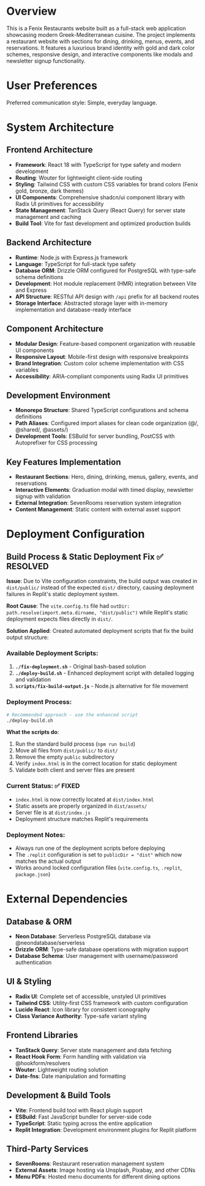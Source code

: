 # Overview

This is a Fenix Restaurants website built as a full-stack web application showcasing modern Greek-Mediterranean cuisine. The project implements a restaurant website with sections for dining, drinking, menus, events, and reservations. It features a luxurious brand identity with gold and dark color schemes, responsive design, and interactive components like modals and newsletter signup functionality.

# User Preferences

Preferred communication style: Simple, everyday language.

# System Architecture

## Frontend Architecture
- **Framework**: React 18 with TypeScript for type safety and modern development
- **Routing**: Wouter for lightweight client-side routing
- **Styling**: Tailwind CSS with custom CSS variables for brand colors (Fenix gold, bronze, dark themes)
- **UI Components**: Comprehensive shadcn/ui component library with Radix UI primitives for accessibility
- **State Management**: TanStack Query (React Query) for server state management and caching
- **Build Tool**: Vite for fast development and optimized production builds

## Backend Architecture
- **Runtime**: Node.js with Express.js framework
- **Language**: TypeScript for full-stack type safety
- **Database ORM**: Drizzle ORM configured for PostgreSQL with type-safe schema definitions
- **Development**: Hot module replacement (HMR) integration between Vite and Express
- **API Structure**: RESTful API design with `/api` prefix for all backend routes
- **Storage Interface**: Abstracted storage layer with in-memory implementation and database-ready interface

## Component Architecture
- **Modular Design**: Feature-based component organization with reusable UI components
- **Responsive Layout**: Mobile-first design with responsive breakpoints
- **Brand Integration**: Custom color scheme implementation with CSS variables
- **Accessibility**: ARIA-compliant components using Radix UI primitives

## Development Environment
- **Monorepo Structure**: Shared TypeScript configurations and schema definitions
- **Path Aliases**: Configured import aliases for clean code organization (@/, @shared/, @assets/)
- **Development Tools**: ESBuild for server bundling, PostCSS with Autoprefixer for CSS processing

## Key Features Implementation
- **Restaurant Sections**: Hero, dining, drinking, menus, gallery, events, and reservations
- **Interactive Elements**: Graduation modal with timed display, newsletter signup with validation
- **External Integration**: SevenRooms reservation system integration
- **Content Management**: Static content with external asset support

# Deployment Configuration

## Build Process & Static Deployment Fix ✅ RESOLVED
**Issue**: Due to Vite configuration constraints, the build output was created in `dist/public/` instead of the expected `dist/` directory, causing deployment failures in Replit's static deployment system.

**Root Cause**: The `vite.config.ts` file had `outDir: path.resolve(import.meta.dirname, "dist/public")` while Replit's static deployment expects files directly in `dist/`.

**Solution Applied**: Created automated deployment scripts that fix the build output structure:

### Available Deployment Scripts:
1. **`./fix-deployment.sh`** - Original bash-based solution
2. **`./deploy-build.sh`** - Enhanced deployment script with detailed logging and validation
3. **`scripts/fix-build-output.js`** - Node.js alternative for file movement

### Deployment Process:
```bash
# Recommended approach - use the enhanced script
./deploy-build.sh
```

**What the scripts do**:
1. Run the standard build process (`npm run build`)
2. Move all files from `dist/public/` to `dist/` 
3. Remove the empty `public` subdirectory
4. Verify `index.html` is in the correct location for static deployment
5. Validate both client and server files are present

### Current Status: ✅ FIXED
- `index.html` is now correctly located at `dist/index.html`
- Static assets are properly organized in `dist/assets/`
- Server file is at `dist/index.js`
- Deployment structure matches Replit's requirements

### Deployment Notes:
- Always run one of the deployment scripts before deploying
- The `.replit` configuration is set to `publicDir = "dist"` which now matches the actual output
- Works around locked configuration files (`vite.config.ts`, `.replit`, `package.json`)

# External Dependencies

## Database & ORM
- **Neon Database**: Serverless PostgreSQL database via @neondatabase/serverless
- **Drizzle ORM**: Type-safe database operations with migration support
- **Database Schema**: User management with username/password authentication

## UI & Styling
- **Radix UI**: Complete set of accessible, unstyled UI primitives
- **Tailwind CSS**: Utility-first CSS framework with custom configuration
- **Lucide React**: Icon library for consistent iconography
- **Class Variance Authority**: Type-safe variant styling

## Frontend Libraries
- **TanStack Query**: Server state management and data fetching
- **React Hook Form**: Form handling with validation via @hookform/resolvers
- **Wouter**: Lightweight routing solution
- **Date-fns**: Date manipulation and formatting

## Development & Build Tools
- **Vite**: Frontend build tool with React plugin support
- **ESBuild**: Fast JavaScript bundler for server-side code
- **TypeScript**: Static typing across the entire application
- **Replit Integration**: Development environment plugins for Replit platform

## Third-Party Services
- **SevenRooms**: Restaurant reservation management system
- **External Assets**: Image hosting via Unsplash, Pixabay, and other CDNs
- **Menu PDFs**: Hosted menu documents for different dining options